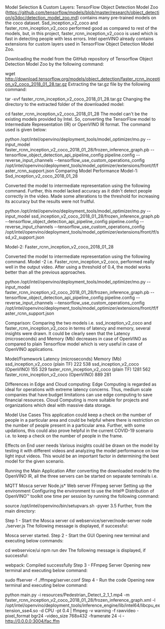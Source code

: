  Model Selection & Custom Layers:
TensorFlow Object Detection Model Zoo (https://github.com/tensorflow/models/blob/master/research/object_detection/g3doc/detection_model_zoo.md) contains many pre-trained models on the coco dataset. Ssd_inception_v2_coco and faster_rcnn_inception_v2_coco performed good as compared to rest of the models, but, in this project, faster_rcnn_inception_v2_coco is used which is fast in detecting people with less errors. Intel openVINO already contains extensions for custom layers used in TensorFlow Object Detection Model Zoo.

Downloading the model from the GitHub repository of Tensorflow Object Detection Model Zoo by the following command:

wget http://download.tensorflow.org/models/object_detection/faster_rcnn_inception_v2_coco_2018_01_28.tar.gz
Extracting the tar.gz file by the following command:

tar -xvf faster_rcnn_inception_v2_coco_2018_01_28.tar.gz
Changing the directory to the extracted folder of the downloaded model:

cd faster_rcnn_inception_v2_coco_2018_01_28
The model can't be the existing models provided by Intel. So, converting the TensorFlow model to Intermediate Representation (IR) or OpenVINO IR format. The command used is given below:

python /opt/intel/openvino/deployment_tools/model_optimizer/mo.py --input_model faster_rcnn_inception_v2_coco_2018_01_28/frozen_inference_graph.pb --tensorflow_object_detection_api_pipeline_config pipeline.config --reverse_input_channels --tensorflow_use_custom_operations_config /opt/intel/openvino/deployment_tools/model_optimizer/extensions/front/tf/faster_rcnn_support.json
Comparing Model Performance
Model-1: Ssd_inception_v2_coco_2018_01_28

Converted the model to intermediate representation using the following command. Further, this model lacked accuracy as it didn't detect people correctly in the video. Made some alterations to the threshold for increasing its accuracy but the results were not fruitful.

python /opt/intel/openvino/deployment_tools/model_optimizer/mo.py --input_model ssd_inception_v2_coco_2018_01_28/frozen_inference_graph.pb --tensorflow_object_detection_api_pipeline_config pipeline.config --reverse_input_channels --tensorflow_use_custom_operations_config /opt/intel/openvino/deployment_tools/model_optimizer/extensions/front/tf/ssd_v2_support.json

Model-2: Faster_rcnn_inception_v2_coco_2018_01_28

Converted the model to intermediate representation using the following command. Model -2 i.e. Faster_rcnn_inception_v2_coco, performed really well in the output video. After using a threshold of 0.4, the model works better than all the previous approaches.

python /opt/intel/openvino/deployment_tools/model_optimizer/mo.py --input_model faster_rcnn_inception_v2_coco_2018_01_28/frozen_inference_graph.pb --tensorflow_object_detection_api_pipeline_config pipeline.config --reverse_input_channels --tensorflow_use_custom_operations_config /opt/intel/openvino/deployment_tools/model_optimizer/extensions/front/tf/faster_rcnn_support.json

Comparison:
Comparing the two models i.e. ssd_inception_v2_coco and faster_rcnn_inception_v2_coco in terms of latency and memory, several insights were drawn. It could be clearly seen that the Latency (microseconds) and Memory (Mb) decreases in case of OpenVINO as compared to plain Tensorflow model which is very useful in case of OpenVINO applications.

Model/Framework	Latency (microseconds)	Memory (Mb)
ssd_inception_v2_coco (plain TF)	222	538
ssd_inception_v2_coco (OpenVINO)	155	329
faster_rcnn_inception_v2_coco (plain TF)	1281	562
faster_rcnn_inception_v2_coco (OpenVINO)	889	281

Differences in Edge and Cloud computing:
Edge Computing is regarded as ideal for operations with extreme latency concerns. Thus, medium scale companies that have budget limitations can use edge computing to save financial resources. Cloud Computing is more suitable for projects and organizations which deal with massive data storage.

Model Use Cases
This application could keep a check on the number of people in a particular area and could be helpful where there is restriction on the number of people present in a particular area. Further, with some updations, this could also prove helpful in the current COVID-19 scenario i.e. to keep a check on the number of people in the frame.

Effects on End user needs
Various insights could be drawn on the model by testing it with different videos and analyzing the model performance on low light input videos. This would be an important factor in determining the best model for the given scenario.

Running the Main Application
After converting the downloaded model to the OpenVINO IR, all the three servers can be started on separate terminals i.e.

MQTT Mosca server
Node.js* Web server
FFmpeg server
Setting up the environment
Configuring the environment to use the Intel® Distribution of OpenVINO™ toolkit one time per session by running the following command:

source /opt/intel/openvino/bin/setupvars.sh -pyver 3.5
Further, from the main directory:

Step 1 - Start the Mosca server
cd webservice/server/node-server
node ./server.js
The following message is displayed, if successful:

Mosca server started.
Step 2 - Start the GUI
Opening new terminal and executing below commands:

cd webservice/ui
npm run dev
The following message is displayed, if successful:

webpack: Compiled successfully
Step 3 - FFmpeg Server
Opening new terminal and executing below command:

sudo ffserver -f ./ffmpeg/server.conf
Step 4 - Run the code
Opening new terminal and executing below command:

python main.py -i resources/Pedestrian_Detect_2_1_1.mp4 -m faster_rcnn_inception_v2_coco_2018_01_28/frozen_inference_graph.xml -l /opt/intel/openvino/deployment_tools/inference_engine/lib/intel64/libcpu_extension_sse4.so -d CPU -pt 0.4 | ffmpeg -v warning -f rawvideo -pixel_format bgr24 -video_size 768x432 -framerate 24 -i - http://0.0.0.0:3004/fac.ffm